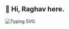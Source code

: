 ## 👋 Hi, <b>Raghav</b> here.

![Typing SVG](https://readme-typing-svg.herokuapp.com/?font=Bold&color=90ea14&vCenter=true&lines=Thanks+for+visiting+my+profile.)



<!--
**ragsingh12/ragsingh12** is a ✨ _special_ ✨ repository because its `README.md` (this file) appears on your GitHub profile.

Here are some ideas to get you started:

- 🔭 I’m currently working on ...
- 🌱 I’m currently learning ...
- 👯 I’m looking to collaborate on ...
- 🤔 I’m looking for help with ...
- 💬 Ask me about ...
- 📫 How to reach me: ...
- 😄 Pronouns: ...
- ⚡ Fun fact: ...
-->
